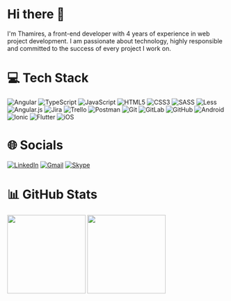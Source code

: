 # Hi there 👋

I'm Thamires, a front-end developer with 4 years of experience in web project development. I am passionate about technology, highly responsible and committed to the success of every project I work on.

# 💻 Tech Stack
![Angular](https://img.shields.io/badge/angular-%23DD0031.svg?style=for-the-badge&logo=angular&logoColor=white) ![TypeScript](https://img.shields.io/badge/typescript-%23007ACC.svg?style=for-the-badge&logo=typescript&logoColor=white) ![JavaScript](https://img.shields.io/badge/javascript-%23323330.svg?style=for-the-badge&logo=javascript&logoColor=%23F7DF1E) ![HTML5](https://img.shields.io/badge/html5-%23E34F26.svg?style=for-the-badge&logo=html5&logoColor=white) ![CSS3](https://img.shields.io/badge/css3-%231572B6.svg?style=for-the-badge&logo=css3&logoColor=white) ![SASS](https://img.shields.io/badge/SASS-hotpink.svg?style=for-the-badge&logo=SASS&logoColor=white) 	![Less](https://img.shields.io/badge/less-2B4C80?style=for-the-badge&logo=less&logoColor=white) ![Angular.js](https://img.shields.io/badge/angular.js-%23E23237.svg?style=for-the-badge&logo=angularjs&logoColor=white) ![Jira](https://img.shields.io/badge/jira-%230A0FFF.svg?style=for-the-badge&logo=jira&logoColor=white) 	![Trello](https://img.shields.io/badge/Trello-%23026AA7.svg?style=for-the-badge&logo=Trello&logoColor=white) ![Postman](https://img.shields.io/badge/Postman-FF6C37?style=for-the-badge&logo=postman&logoColor=white) ![Git](https://img.shields.io/badge/git-%23F05033.svg?style=for-the-badge&logo=git&logoColor=white) ![GitLab](https://img.shields.io/badge/gitlab-%23181717.svg?style=for-the-badge&logo=gitlab&logoColor=white) ![GitHub](https://img.shields.io/badge/github-%23121011.svg?style=for-the-badge&logo=github&logoColor=white)
![Android](https://img.shields.io/badge/Android-3DDC84?style=for-the-badge&logo=android&logoColor=white) ![Ionic](https://img.shields.io/badge/Ionic-%233880FF.svg?style=for-the-badge&logo=Ionic&logoColor=white) ![Flutter](https://img.shields.io/badge/Flutter-%2302569B.svg?style=for-the-badge&logo=Flutter&logoColor=white) ![iOS](https://img.shields.io/badge/iOS-000000?style=for-the-badge&logo=ios&logoColor=white)

# 🌐 Socials
[![LinkedIn](https://img.shields.io/badge/linkedin-%230077B5.svg?style=for-the-badge&logo=linkedin&logoColor=white)](https://www.linkedin.com/in/thamiresvasconcelos/)
[![Gmail](https://img.shields.io/badge/Gmail-D14836?style=for-the-badge&logo=gmail&logoColor=white)](mailto:thamiresvasconcelos23@gmail.com)
[![Skype](https://img.shields.io/badge/Skype-%2300AFF0.svg?style=for-the-badge&logo=Skype&logoColor=white)](https://join.skype.com/invite/P4XzHogliHXS)

# 📊 GitHub Stats
<div>
  <img height="180em" src="https://github-readme-stats.vercel.app/api?username=thamiresvs&show_icons=true&theme=dracula&include_all_commits=true&count_private=tre"/>
  <img height="180em" src="https://github-readme-stats.vercel.app/api/top-langs/?username=thamiresvs&layout=compact&langs_count=16&theme=dracula"/>
</div>
